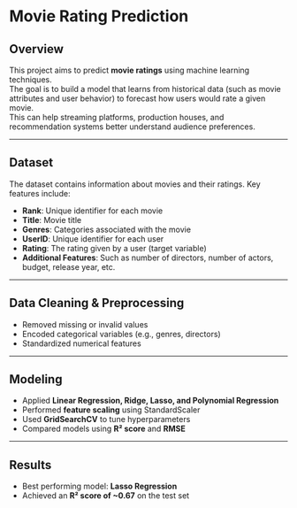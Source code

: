 #  Movie Rating Prediction

## Overview
This project aims to predict **movie ratings** using machine learning techniques.  
The goal is to build a model that learns from historical data (such as movie attributes and user behavior) to forecast how users would rate a given movie.  
This can help streaming platforms, production houses, and recommendation systems better understand audience preferences.  

---

## Dataset
The dataset contains information about movies and their ratings. Key features include:

- **Rank**: Unique identifier for each movie  
- **Title**: Movie title  
- **Genres**: Categories associated with the movie  
- **UserID**: Unique identifier for each user  
- **Rating**: The rating given by a user (target variable)  
- **Additional Features**: Such as number of directors, number of actors, budget, release year, etc.  

---

## Data Cleaning & Preprocessing
- Removed missing or invalid values  
- Encoded categorical variables (e.g., genres, directors)  
- Standardized numerical features

---

## Modeling
- Applied **Linear Regression, Ridge, Lasso, and Polynomial Regression**  
- Performed **feature scaling** using StandardScaler  
- Used **GridSearchCV** to tune hyperparameters  
- Compared models using **R² score** and **RMSE**  

---

## Results
- Best performing model: **Lasso Regression**  
- Achieved an **R² score of ~0.67** on the test set 

